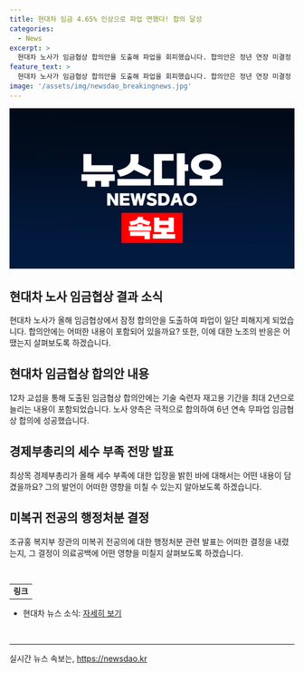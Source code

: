 ```yaml
---
title: 현대차 임금 4.65% 인상으로 파업 면했다! 합의 달성
categories:
  - News
excerpt: >
  현대차 노사가 임금협상 합의안을 도출해 파업을 회피했습니다. 합의안은 정년 연장 미결정 대신 기술 숙련자 재고용 기간을 2년으로 늘리는 내용을 포함했습니다. 또한, 지난 6년간 무파업 임금협상에 성공한 현대차 노조의 성과도 언급됐습니다. 최상목 경제부총리는 올해 세수 부족에 대해 우려를 표명하고, 정부는 전공의에 대한 행정처분을 하지 않기로 결정했습니다. 이에 대한 비판과 우려도 소개됐습니다.
feature_text: >
  현대차 노사가 임금협상 합의안을 도출해 파업을 회피했습니다. 합의안은 정년 연장 미결정 대신 기술 숙련자 재고용 기간을 2년으로 늘리는 내용을 포함했습니다. 또한, 지난 6년간 무파업 임금협상에 성공한 현대차 노조의 성과도 언급됐습니다. 최상목 경제부총리는 올해 세수 부족에 대해 우려를 표명하고, 정부는 전공의에 대한 행정처분을 하지 않기로 결정했습니다. 이에 대한 비판과 우려도 소개됐습니다.
image: '/assets/img/newsdao_breakingnews.jpg'
---
```


<p><img src="/assets/img/newsdao_breakingnews.jpg" alt="ranknews 속보" /></p>

<h2>현대차 노사 임금협상 결과 소식</h2>

<p data-ke-size="size16">현대차 노사가 올해 임금협상에서 잠정 합의안을 도출하여 파업이 일단 피해지게 되었습니다. 합의안에는 어떠한 내용이 포함되어 있을까요? 또한, 이에 대한 노조의 반응은 어땠는지 살펴보도록 하겠습니다.</p>

<h2 data-ke-size="size26">현대차 임금협상 합의안 내용</h2>

<p data-ke-size="size16">12차 교섭을 통해 도출된 임금협상 합의안에는 기술 숙련자 재고용 기간을 최대 2년으로 늘리는 내용이 포함되었습니다. 노사 양측은 극적으로 합의하여 6년 연속 무파업 임금협상 합의에 성공했습니다.</p>

<h2 data-ke-size="size26">경제부총리의 세수 부족 전망 발표</h2>

<p data-ke-size="size16">최상목 경제부총리가 올해 세수 부족에 대한 입장을 밝힌 바에 대해서는 어떤 내용이 담겼을까요? 그의 발언이 어떠한 영향을 미칠 수 있는지 알아보도록 하겠습니다.</p>

<h2 data-ke-size="size26">미복귀 전공의 행정처분 결정</h2>

<p data-ke-size="size16">조규홍 복지부 장관의 미복귀 전공의에 대한 행정처분 관련 발표는 어떠한 결정을 내렸는지, 그 결정이 의료공백에 어떤 영향을 미칠지 살펴보도록 하겠습니다.</p>

<p data-ke-size="size16">&nbsp;</p>

<table style="width: 100%;">
<tbody>
<tr>
<td style="text-align: center; height: 17px;"><b>링크</b></td>
</tr>
</tbody>
</table>

<ul>
<li>현대차 뉴스 소식: <a href="https://url.kr/9pghjn">자세히 보기</a></li>
</ul>

<p data-ke-size="size16">&nbsp;</p>

<hr>
실시간 뉴스 속보는, <a href="https://newsdao.kr" rel="dofollow">https://newsdao.kr</a>



